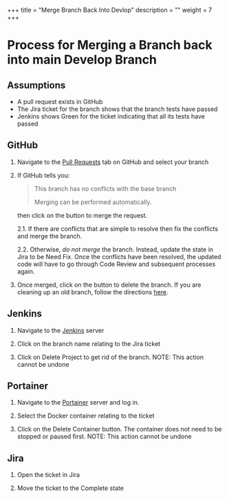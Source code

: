 +++
title = "Merge Branch Back Into Devlop"
description = ""
weight = 7
+++

# Process for Merging a Branch back into main Develop Branch

## Assumptions

* A pull request exists in GitHub
* The Jira ticket for the branch shows that the branch tests have passed
* Jenkins shows Green for the ticket indicating that all its tests have passed

## GitHub

1. Navigate to the [Pull Requests](https://github.com/di2e/openstorefront/pulls) tab on GitHub and select your branch

2. If GitHub tells you:
    > This branch has no conflicts with the base branch
    >
    > Merging can be performed automatically.

    then click on the button to merge the request.

    2.1. If there are conflicts that are simple to resolve then fix the conflicts and merge the branch.

    2.2. Otherwise, _do not merge_ the branch. Instead, update the state in Jira to be Need Fix. Once the conflicts have been resolved, the updated code will have to go through Code Review and subsequent processes again.

3. Once merged, click on the button to delete the branch. If you are cleaning up an old branch, follow the directions [here](https://help.github.com/articles/deleting-and-restoring-branches-in-a-pull-request/).

## Jenkins

1. Navigate to the [Jenkins](http://sf-jenkins.usurf.usu.edu:8080/) server

2. Click on the branch name relating to the Jira ticket

3. Click on Delete Project to get rid of the branch. NOTE: This action cannot be undone

## Portainer

1. Navigate to the [Portainer](http://sf-jenkins.usurf.usu.edu:9000) server and log in.

2. Select the Docker container relating to the ticket

3. Click on the Delete Container button. The container does not need to be stopped or paused first. NOTE: This action cannot be undone

## Jira

1. Open the ticket in Jira

2. Move the ticket to the Complete state